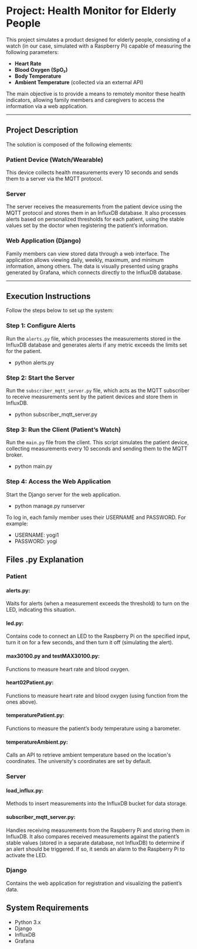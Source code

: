 # Project: Health Monitor for Elderly People

This project simulates a product designed for elderly people, consisting of a watch (in our case, simulated with a Raspberry Pi) capable of measuring the following parameters:  
- **Heart Rate**  
- **Blood Oxygen (SpO₂)**  
- **Body Temperature**  
- **Ambient Temperature** (collected via an external API)  

The main objective is to provide a means to remotely monitor these health indicators, allowing family members and caregivers to access the information via a web application.

---

## Project Description

The solution is composed of the following elements:

### **Patient Device (Watch/Wearable)**  
This device collects health measurements every 10 seconds and sends them to a server via the MQTT protocol.

### **Server**  
The server receives the measurements from the patient device using the MQTT protocol and stores them in an InfluxDB database. It also processes alerts based on personalized thresholds for each patient, using the stable values set by the doctor when registering the patient’s information.

### **Web Application (Django)**  
Family members can view stored data through a web interface. The application allows viewing daily, weekly, maximum, and minimum information, among others. The data is visually presented using graphs generated by Grafana, which connects directly to the InfluxDB database.

---

## Execution Instructions

Follow the steps below to set up the system:

### **Step 1: Configure Alerts**  
Run the `alerts.py` file, which processes the measurements stored in the InfluxDB database and generates alerts if any metric exceeds the limits set for the patient.

- python alerts.py

### **Step 2: Start the Server**
Run the `subscriber_mqtt_server.py` file, which acts as the MQTT subscriber to receive measurements sent by the patient devices and store them in InfluxDB.

- python subscriber_mqtt_server.py
  
### **Step 3: Run the Client (Patient’s Watch)**
Run the `main.py` file from the client. This script simulates the patient device, collecting measurements every 10 seconds and sending them to the MQTT broker.

- python main.py
  
### **Step 4: Access the Web Application**
Start the Django server for the web application.

- python manage.py runserver

To log in, each family member uses their USERNAME and PASSWORD. For example:
 - USERNAME:  yogi1
 - PASSWORD:  yogi
## Files .py Explanation
### Patient
#### alerts.py:
Waits for alerts (when a measurement exceeds the threshold) to turn on the LED, indicating this situation.
#### led.py:
Contains code to connect an LED to the Raspberry Pi on the specified input, turn it on for a few seconds, and then turn it off (simulating the alert).
#### max30100.py and testMAX30100.py:
Functions to measure heart rate and blood oxygen.
#### heart02Patient.py:
Functions to measure heart rate and blood oxygen (using function from the ones above).
#### temperaturePatient.py: 
Functions to measure the patient’s body temperature using a barometer.
#### temperatureAmbient.py:
Calls an API to retrieve ambient temperature based on the location's coordinates. The university's coordinates are set by default.
### Server
#### load_influx.py:
Methods to insert measurements into the InfluxDB bucket for data storage.
#### subscriber_mqtt_server.py:
Handles receiving measurements from the Raspberry Pi and storing them in InfluxDB. It also compares received measurements against the patient’s stable values (stored in a separate database, not InfluxDB) to determine if an alert should be triggered. If so, it sends an alarm to the Raspberry Pi to activate the LED.
### Django
Contains the web application for registration and visualizing the patient’s data.

## System Requirements
- Python 3.x
- Django
- InfluxDB
- Grafana


